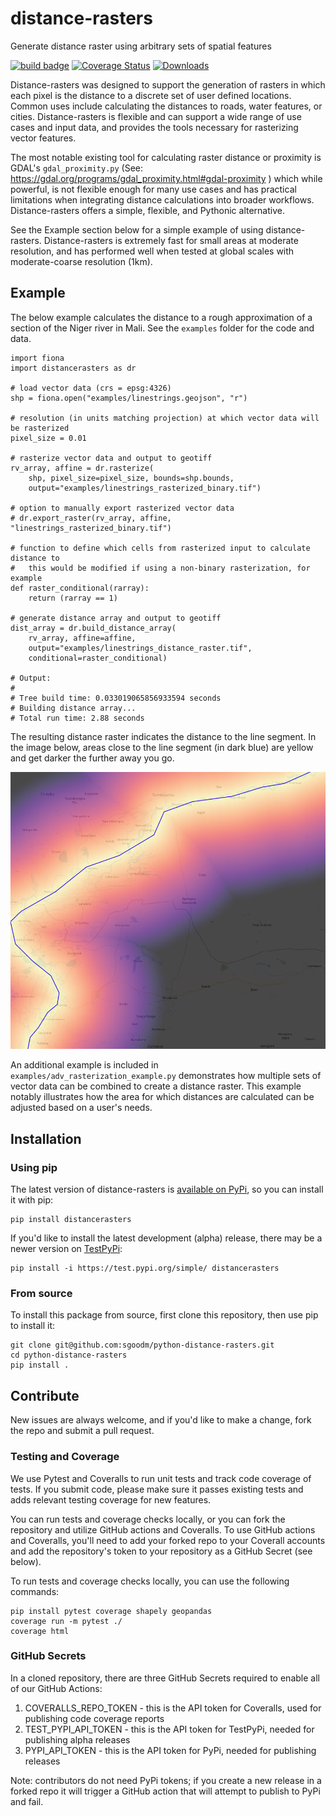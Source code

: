 # distance-rasters

Generate distance raster using arbitrary sets of spatial features

[![build badge](https://github.com/sgoodm/python-distance-rasters/actions/workflows/test-with-coverage.yml/badge.svg)](https://github.com/sgoodm/python-distance-rasters/actions/workflows/test-and-coverage.yml)
[![Coverage Status](https://coveralls.io/repos/github/sgoodm/python-distance-rasters/badge.svg)](https://coveralls.io/github/sgoodm/python-distance-rasters)
[![Downloads](https://static.pepy.tech/personalized-badge/distancerasters?period=total&units=international_system&left_color=lightgrey&right_color=brightgreen&left_text=Downloads)](https://pepy.tech/project/distancerasters)


Distance-rasters was designed to support the generation of rasters in which each pixel is the distance to a discrete set of user defined locations. Common uses include calculating the distances to roads, water features, or cities. Distance-rasters is flexible and can support a wide range of use cases and input data, and provides the tools necessary for rasterizing vector features.

The most notable existing tool for calculating raster distance or proximity is GDAL's `gdal_proximity.py` (See: https://gdal.org/programs/gdal_proximity.html#gdal-proximity
) which while powerful, is not flexible enough for many use cases and has practical limitations when integrating distance calculations into broader workflows. Distance-rasters offers a simple, flexible, and Pythonic alternative.

See the Example section below for a simple example of using distance-rasters. Distance-rasters is extremely fast for small areas at moderate resolution, and has performed well when tested at global scales with moderate-coarse resolution (1km).


## Example

The below example calculates the distance to a rough approximation of a section of the Niger river in Mali. See the `examples` folder for the code and data.

```
import fiona
import distancerasters as dr

# load vector data (crs = epsg:4326)
shp = fiona.open("examples/linestrings.geojson", "r")

# resolution (in units matching projection) at which vector data will be rasterized
pixel_size = 0.01

# rasterize vector data and output to geotiff
rv_array, affine = dr.rasterize(
    shp, pixel_size=pixel_size, bounds=shp.bounds,
    output="examples/linestrings_rasterized_binary.tif")

# option to manually export rasterized vector data
# dr.export_raster(rv_array, affine, "linestrings_rasterized_binary.tif")

# function to define which cells from rasterized input to calculate distance to
#   this would be modified if using a non-binary rasterization, for example
def raster_conditional(rarray):
    return (rarray == 1)

# generate distance array and output to geotiff
dist_array = dr.build_distance_array(
    rv_array, affine=affine,
    output="examples/linestrings_distance_raster.tif",
    conditional=raster_conditional)

# Output:
#
# Tree build time: 0.033019065856933594 seconds
# Building distance array...
# Total run time: 2.88 seconds
```

The resulting distance raster indicates the distance to the line segment. In the image below, areas close to the line segment (in dark blue) are yellow and get darker the further away you go.

![Stylized Example Result](examples/styled_example_result.png)

An additional example is included in  `examples/adv_rasterization_example.py` demonstrates how multiple sets of vector data can be combined to create a distance raster. This example notably illustrates how the area for which distances are calculated can be adjusted based on a user's needs.


## Installation


### Using pip

The latest version of distance-rasters is [available on PyPi](https://pypi.org/project/distancerasters/), so you can install it with pip:
```
pip install distancerasters
```

If you'd like to install the latest development (alpha) release, there may be a newer version on [TestPyPi](https://test.pypi.org/project/distancerasters/):
```
pip install -i https://test.pypi.org/simple/ distancerasters
```

### From source

To install this package from source, first clone this repository, then use pip to install it:
```
git clone git@github.com:sgoodm/python-distance-rasters.git
cd python-distance-rasters
pip install .
```



## Contribute

New issues are always welcome, and if you'd like to make a change, fork the repo and submit a pull request.


### Testing and Coverage

We use Pytest and Coveralls to run unit tests and track code coverage of tests. If you submit code, please make sure it passes existing tests and adds relevant testing coverage for new features.

You can run tests and coverage checks locally, or you can fork the repository and utilize GitHub actions and Coveralls. To use GitHub actions and Coveralls, you'll need to add your forked repo to your Coverall accounts and add the repository's token to your repository as a GitHub Secret (see below).


To run tests and coverage checks locally, you can use the following commands:
```
pip install pytest coverage shapely geopandas
coverage run -m pytest ./
coverage html
```

### GitHub Secrets

In a cloned repository, there are three GitHub Secrets required to enable all of our GitHub Actions:
1. COVERALLS_REPO_TOKEN - this is the API token for Coveralls, used for publishing code coverage reports
2. TEST_PYPI_API_TOKEN - this is the API token for TestPyPi, needed for publishing alpha releases
3. PYPI_API_TOKEN - this is the API token for PyPi, needed for publishing releases

Note: contributors do not need PyPi tokens; if you create a new release in a forked repo it will trigger a GitHub action that will attempt to publish to PyPi and fail.